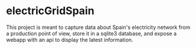 # electricGridSpain

This project is meant to capture data about Spain's electricity network from a production point of view, store it in a sqlite3 database, and expose a webapp with an api to display the latest information. 

